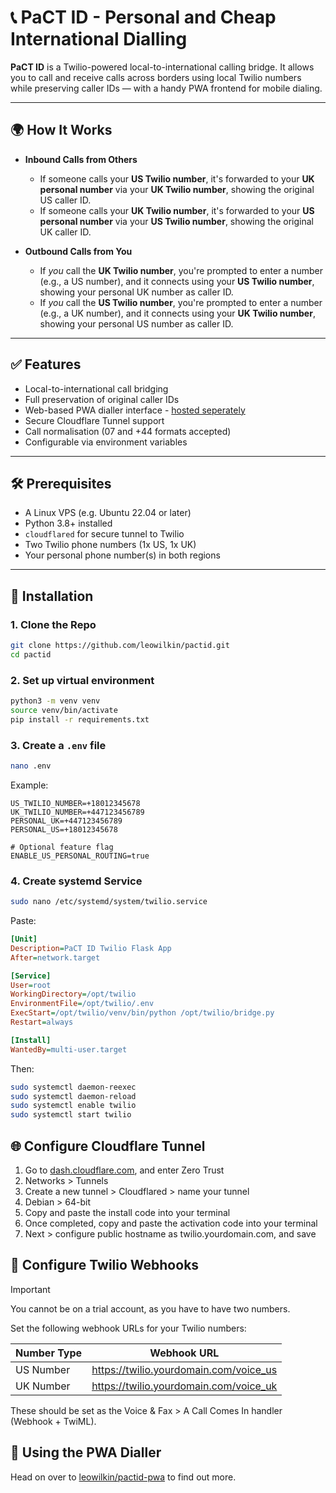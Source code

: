 # 📞 PaCT ID - Personal and Cheap International Dialling

**PaCT ID** is a Twilio-powered local-to-international calling bridge. It allows you to call and receive calls across borders using local Twilio numbers while preserving caller IDs — with a handy PWA frontend for mobile dialing.

---

## 🌍 How It Works

- **Inbound Calls from Others**  
  - If someone calls your **US Twilio number**, it's forwarded to your **UK personal number** via your **UK Twilio number**, showing the original US caller ID.
  - If someone calls your **UK Twilio number**, it's forwarded to your **US personal number** via your **US Twilio number**, showing the original UK caller ID.

- **Outbound Calls from You**  
  - If *you* call the **UK Twilio number**, you're prompted to enter a number (e.g., a US number), and it connects using your **US Twilio number**, showing your personal UK number as caller ID.
  - If *you* call the **US Twilio number**, you're prompted to enter a number (e.g., a UK number), and it connects using your **UK Twilio number**, showing your personal US number as caller ID.

---

## ✅ Features

- Local-to-international call bridging
- Full preservation of original caller IDs
- Web-based PWA dialler interface - [hosted seperately](https://github.com/leowilkin/pactid-pwa)
- Secure Cloudflare Tunnel support
- Call normalisation (07 and +44 formats accepted)
- Configurable via environment variables

---

## 🛠 Prerequisites

- A Linux VPS (e.g. Ubuntu 22.04 or later)
- Python 3.8+ installed
- `cloudflared` for secure tunnel to Twilio
- Two Twilio phone numbers (1x US, 1x UK)
- Your personal phone number(s) in both regions

---

## 🔧 Installation

### 1. Clone the Repo

```bash
git clone https://github.com/leowilkin/pactid.git
cd pactid
```

### 2. Set up virtual environment

```bash
python3 -m venv venv
source venv/bin/activate
pip install -r requirements.txt
```

### 3. Create a `.env` file

```bash
nano .env
```

Example:

```env
US_TWILIO_NUMBER=+18012345678
UK_TWILIO_NUMBER=+447123456789
PERSONAL_UK=+447123456789
PERSONAL_US=+18012345678

# Optional feature flag
ENABLE_US_PERSONAL_ROUTING=true
```

### 4. Create systemd Service

```bash
sudo nano /etc/systemd/system/twilio.service
```

Paste:

```ini
[Unit]
Description=PaCT ID Twilio Flask App
After=network.target

[Service]
User=root
WorkingDirectory=/opt/twilio
EnvironmentFile=/opt/twilio/.env
ExecStart=/opt/twilio/venv/bin/python /opt/twilio/bridge.py
Restart=always

[Install]
WantedBy=multi-user.target
```

Then:

```bash
sudo systemctl daemon-reexec
sudo systemctl daemon-reload
sudo systemctl enable twilio
sudo systemctl start twilio
```

## 🌐 Configure Cloudflare Tunnel

1. Go to [dash.cloudflare.com](dash.cloudflare.com), and enter Zero Trust
2. Networks > Tunnels
3. Create a new tunnel > Cloudflared > name your tunnel
4. Debian > 64-bit
5. Copy and paste the install code into your terminal
6. Once completed, copy and paste the activation code into your terminal
7. Next > configure public hostname as twilio.yourdomain.com, and save

## 🔁 Configure Twilio Webhooks

> [!IMPORTANT]  
> You cannot be on a trial account, as you have to have two numbers.

Set the following webhook URLs for your Twilio numbers:

| Number Type |               Webhook URL              |
|-------------|:--------------------------------------:|
| US Number   | https://twilio.yourdomain.com/voice_us |
| UK Number   | https://twilio.yourdomain.com/voice_uk |

These should be set as the Voice & Fax > A Call Comes In handler (Webhook + TwiML).

## 📱 Using the PWA Dialler

Head on over to [leowilkin/pactid-pwa](github.com/leowilkin/pactid-pwa) to find out more.

